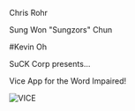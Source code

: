 Chris Rohr 

Sung Won "Sungzors" Chun

#Kevin Oh


SuCK Corp presents...

Vice App for the Word Impaired!

![VICE](https://upload-assets.vice.com/files/2016/02/26/1456516814vice_logo.png)